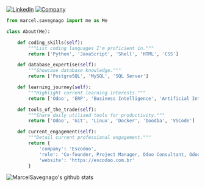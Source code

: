[![LinkedIn](https://img.shields.io/badge/LinkedIn-MarcelSavegnago-blue)](https://www.linkedin.com/in/marcelsavegnago/)
[![Company](https://img.shields.io/badge/Company-Escodoo-blueviolet)](https://escodoo.com.br)

```python
from marcel.savegnago import me as Me

class About(Me):

    def coding_skills(self):
        """List coding languages I'm proficient in."""
        return ['Python', 'JavaScript', 'Shell', 'HTML', 'CSS']

    def database_expertise(self):
        """Showcase database knowledge."""
        return ['PostgreSQL', 'MySQL', 'SQL Server']

    def learning_journey(self):
        """Highlight current learning interests."""
        return ['Odoo', 'ERP', 'Business Intelligence', 'Artificial Intelligence', 'Design Patterns', 'Advanced Python']

    def tools_of_the_trade(self):
        """Share daily utilized tools for productivity."""
        return ['Odoo', 'Git', 'Linux', 'Docker', 'Doodba', 'VSCode']

    def current_engagement(self):
        """Detail current professional engagement."""
        return {
            'company': 'Escodoo',
            'role': 'Co-founder, Project Manager, Odoo Consultant, Odoo Developer',
            'website': 'https://escodoo.com.br'
        }

```
![MarcelSavegnago's github stats](https://github-readme-stats.vercel.app/api?username=marcelsavegnago&show_icons=true&hide_border=true&theme=buefy)

